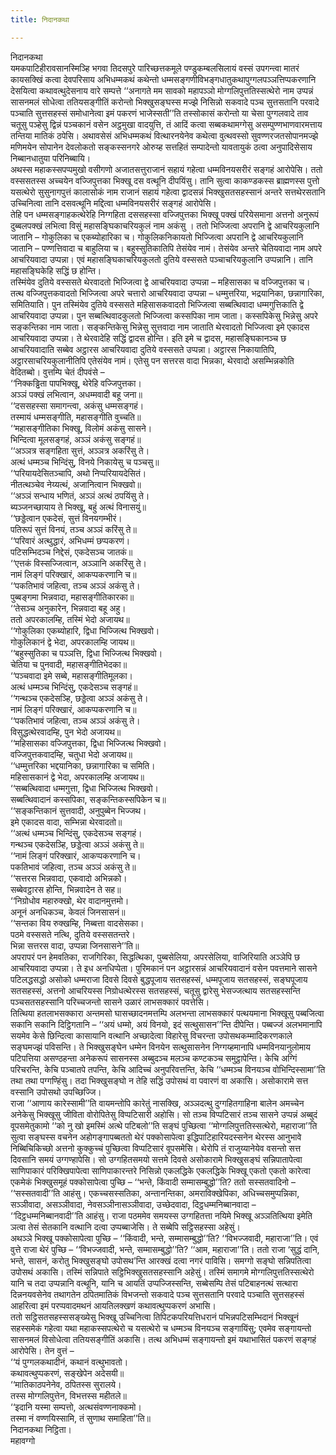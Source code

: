 ```yaml
---
title: निदानकथा

---
```

निदानकथा  
यमकपाटिहीरावसानस्मिञ्हि भगवा तिदसपुरे पारिच्छत्तकमूले पण्डुकम्बलसिलायं वस्सं उपगन्त्वा मातरं कायसक्खिं कत्वा देवपरिसाय अभिधम्मकथं कथेन्तो धम्मसङ्गणीविभङ्गधातुकथापुग्गलपञ्ञत्तिप्पकरणानि देसयित्वा कथावत्थुदेसनाय वारे सम्पत्ते ‘‘अनागते मम सावको महापञ्ञो मोग्गलिपुत्ततिस्सत्थेरो नाम उप्पन्नं सासनमलं सोधेत्वा ततियसङ्गीतिं करोन्तो भिक्खुसङ्घस्स मज्झे निसिन्नो सकवादे पञ्च सुत्तसतानि परवादे पञ्चाति सुत्तसहस्सं समोधानेत्वा इमं पकरणं भाजेस्सती’’ति तस्सोकासं करोन्तो या चेसा पुग्गलवादे ताव चतूसु पञ्हेसु द्विन्नं पञ्चकानं वसेन अट्ठमुखा वादयुत्ति, तं आदिं कत्वा सब्बकथामग्गेसु असम्पुण्णभाणवारमत्ताय तन्तिया मातिकं ठपेसि। अथावसेसं अभिधम्मकथं वित्थारनयेनेव कथेत्वा वुत्थवस्सो सुवण्णरजतसोपानमज्झे मणिमयेन सोपानेन देवलोकतो सङ्कस्सनगरे ओरुय्ह सत्तहितं सम्पादेन्तो यावतायुकं ठत्वा अनुपादिसेसाय निब्बानधातुया परिनिब्बायि।  
अथस्स महाकस्सपप्पमुखो वसीगणो अजातसत्तुराजानं सहायं गहेत्वा धम्मविनयसरीरं सङ्गहं आरोपेसि। ततो वस्ससतस्स अच्चयेन वज्जिपुत्तका भिक्खू दस वत्थूनि दीपयिंसु। तानि सुत्वा काकण्डकस्स ब्राह्मणस्स पुत्तो यसत्थेरो सुसुनागपुत्तं कालासोकं नाम राजानं सहायं गहेत्वा द्वादसन्नं भिक्खुसतसहस्सानं अन्तरे सत्तथेरसतानि उच्चिनित्वा तानि दसवत्थूनि मद्दित्वा धम्मविनयसरीरं सङ्गहं आरोपेसि।  
तेहि पन धम्मसङ्गाहकत्थेरेहि निग्गहिता दससहस्सा वज्जिपुत्तका भिक्खू पक्खं परियेसमाना अत्तनो अनुरूपं दुब्बलपक्खं लभित्वा विसुं महासङ्घिकाचरियकुलं नाम अकंसु । ततो भिज्जित्वा अपरानि द्वे आचरियकुलानि जातानि – गोकुलिका च एकब्योहारिका च। गोकुलिकनिकायतो भिज्जित्वा अपरानि द्वे आचरियकुलानि जातानि – पण्णत्तिवादा च बाहुलिया च। बहुस्सुतिकातिपि तेसंयेव नामं। तेसंयेव अन्तरे चेतियवादा नाम अपरे आचरियवादा उप्पन्ना। एवं महासङ्घिकाचरियकुलतो दुतिये वस्ससते पञ्चाचरियकुलानि उप्पन्नानि। तानि महासङ्घिकेहि सद्धिं छ होन्ति।  
तस्मिंयेव दुतिये वस्ससते थेरवादतो भिज्जित्वा द्वे आचरियवादा उप्पन्ना – महिसासका च वज्जिपुत्तका च। तत्थ वज्जिपुत्तकवादतो भिज्जित्वा अपरे चत्तारो आचरियवादा उप्पन्ना – धम्मुत्तरिया, भद्रयानिका, छन्नागारिका, समितियाति। पुन तस्मिंयेव दुतिये वस्ससते महिसासकवादतो भिज्जित्वा सब्बत्थिवादा धम्मगुत्तिकाति द्वे आचरियवादा उप्पन्ना। पुन सब्बत्थिवादकुलतो भिज्जित्वा कस्सपिका नाम जाता। कस्सपिकेसु भिन्नेसु अपरे सङ्कन्तिका नाम जाता। सङ्कन्तिकेसु भिन्नेसु सुत्तवादा नाम जाताति थेरवादतो भिज्जित्वा इमे एकादस आचरियवादा उप्पन्ना। ते थेरवादेहि सद्धिं द्वादस होन्ति। इति इमे च द्वादस, महासङ्घिकानञ्च छ आचरियवादाति सब्बेव अट्ठारस आचरियवादा दुतिये वस्ससते उप्पन्ना। अट्ठारस निकायातिपि, अट्ठारसाचरियकुलानीतिपि एतेसंयेव नामं। एतेसु पन सत्तरस वादा भिन्नका, थेरवादो असम्भिन्नकोति वेदितब्बो। वुत्तम्पि चेतं दीपवंसे –  
‘‘निक्कड्ढिता पापभिक्खू, थेरेहि वज्जिपुत्तका।  
अञ्ञं पक्खं लभित्वान, अधम्मवादी बहू जना॥  
‘‘दससहस्सा समागन्त्वा, अकंसु धम्मसङ्गहं।  
तस्मायं धम्मसङ्गीति, महासङ्गीति वुच्चति॥  
‘‘महासङ्गीतिका भिक्खू, विलोमं अकंसु सासने।  
भिन्दित्वा मूलसङ्गहं, अञ्ञं अकंसु सङ्गहं॥  
‘‘अञ्ञत्र सङ्गहिता सुत्तं, अञ्ञत्र अकरिंसु ते।  
अत्थं धम्मञ्च भिन्दिंसु, विनये निकायेसु च पञ्चसु॥  
‘‘परियायदेसितञ्चापि, अथो निप्परियायदेसितं।  
नीतत्थञ्चेव नेय्यत्थं, अजानित्वान भिक्खवो॥  
‘‘अञ्ञं सन्धाय भणितं, अञ्ञं अत्थं ठपयिंसु ते।  
ब्यञ्जनच्छायाय ते भिक्खू, बहुं अत्थं विनासयुं॥  
‘‘छड्डेत्वान एकदेसं, सुत्तं विनयगम्भीरं।  
पतिरूपं सुत्तं विनयं, तञ्च अञ्ञं करिंसु ते॥  
‘‘परिवारं अत्थुद्धारं, अभिधम्मं छप्पकरणं।  
पटिसम्भिदञ्च निद्देसं, एकदेसञ्च जातकं॥  
‘‘एत्तकं विस्सज्जित्वान, अञ्ञानि अकरिंसु ते।  
नामं लिङ्गं परिक्खारं, आकप्पकरणानि च॥  
‘‘पकतिभावं जहित्वा, तञ्च अञ्ञं अकंसु ते।  
पुब्बङ्गमा भिन्नवादा, महासङ्गीतिकारका॥  
‘‘तेसञ्च अनुकारेन, भिन्नवादा बहू अहु।  
ततो अपरकालम्हि, तस्मिं भेदो अजायथ॥  
‘‘गोकुलिका एकब्योहारि, द्विधा भिज्जित्थ भिक्खवो।  
गोकुलिकानं द्वे भेदा, अपरकालम्हि जायथ॥  
‘‘बहुस्सुतिका च पञ्ञत्ति, द्विधा भिज्जित्थ भिक्खवो।  
चेतिया च पुनवादी, महासङ्गीतिभेदका॥  
‘‘पञ्चवादा इमे सब्बे, महासङ्गीतिमूलका।  
अत्थं धम्मञ्च भिन्दिंसु, एकदेसञ्च सङ्गहं॥  
‘‘गन्थञ्च एकदेसञ्हि, छड्डेत्वा अञ्ञं अकंसु ते।  
नामं लिङ्गं परिक्खारं, आकप्पकरणानि च॥  
‘‘पकतिभावं जहित्वा, तञ्च अञ्ञं अकंसु ते।  
विसुद्धत्थेरवादम्हि, पुन भेदो अजायथ॥  
‘‘महिसासका वज्जिपुत्तका, द्विधा भिज्जित्थ भिक्खवो।  
वज्जिपुत्तकवादम्हि, चतुधा भेदो अजायथ॥  
‘‘धम्मुत्तरिका भद्दयानिका, छन्नागारिका च समिति।  
महिसासकानं द्वे भेदा, अपरकालम्हि अजायथ॥  
‘‘सब्बत्थिवादा धम्मगुत्ता, द्विधा भिज्जित्थ भिक्खवो।  
सब्बत्थिवादानं कस्सपिका, सङ्कन्तिकस्सपिकेन च॥  
‘‘सङ्कन्तिकानं सुत्तवादी, अनुपुब्बेन भिज्जथ।  
इमे एकादस वादा, सम्भिन्ना थेरवादतो॥  
‘‘अत्थं धम्मञ्च भिन्दिंसु, एकदेसञ्च सङ्गहं।  
गन्थञ्च एकदेसञ्हि, छड्डेत्वा अञ्ञं अकंसु ते॥  
‘‘नामं लिङ्गं परिक्खारं, आकप्पकरणानि च।  
पकतिभावं जहित्वा, तञ्च अञ्ञं अकंसु ते॥  
‘‘सत्तरस भिन्नवादा, एकवादो अभिन्नको।  
सब्बेवट्ठारस होन्ति, भिन्नवादेन ते सह॥  
‘‘निग्रोधोव महारुक्खो, थेर वादानमुत्तमो।  
अनूनं अनधिकञ्च, केवलं जिनसासनं॥  
‘‘सन्तका विय रुक्खम्हि, निब्बत्ता वादसेसका।  
पठमे वस्ससते नत्थि, दुतिये वस्ससतन्तरे।  
भिन्ना सत्तरस वादा, उप्पन्ना जिनसासने’’ति॥  
अपरापरं पन हेमवतिका, राजगिरिका, सिद्धत्थिका, पुब्बसेलिया, अपरसेलिया, वाजिरियाति अञ्ञेपि छ आचरियवादा उप्पन्ना। ते इध अनधिप्पेता। पुरिमकानं पन अट्ठारसन्नं आचरियवादानं वसेन पवत्तमाने सासने पटिलद्धसद्धो असोको धम्मराजा दिवसे दिवसे बुद्धपूजाय सतसहस्सं, धम्मपूजाय सतसहस्सं, सङ्घपूजाय सतसहस्सं, अत्तनो आचरियस्स निग्रोधत्थेरस्स सतसहस्सं, चतूसु द्वारेसु भेसज्जत्थाय सतसहस्सन्ति पञ्चसतसहस्सानि परिच्चजन्तो सासने उळारं लाभसक्कारं पवत्तेसि।  
तित्थिया हतलाभसक्कारा अन्तमसो घासच्छादनमत्तम्पि अलभन्ता लाभसक्कारं पत्थयमाना भिक्खूसु पब्बजित्वा सकानि सकानि दिट्ठिगतानि – ‘‘अयं धम्मो, अयं विनयो, इदं सत्थुसासन’’न्ति दीपेन्ति। पब्बज्जं अलभमानापि सयमेव केसे छिन्दित्वा कासायानि वत्थानि अच्छादेत्वा विहारेसु विचरन्ता उपोसथकम्मादिकरणकाले सङ्घमज्झं पविसन्ति। ते भिक्खुसङ्घेन धम्मेन विनयेन सत्थुसासनेन निग्गय्हमानापि धम्मविनयानुलोमाय पटिपत्तिया असण्ठहन्ता अनेकरूपं सासनस्स अब्बुदञ्च मलञ्च कण्टकञ्च समुट्ठापेन्ति। केचि अग्गिं परिचरन्ति, केचि पञ्चातपे तपन्ति, केचि आदिच्चं अनुपरिवत्तन्ति, केचि ‘‘धम्मञ्च विनयञ्च वोभिन्दिस्सामा’’ति तथा तथा पग्गण्हिंसु। तदा भिक्खुसङ्घो न तेहि सद्धिं उपोसथं वा पवारणं वा अकासि। असोकारामे सत्त वस्सानि उपोसथो उपच्छिज्जि।  
राजा ‘‘आणाय कारेस्सामी’’ति वायमन्तोपि कारेतुं नासक्खि, अञ्ञदत्थु दुग्गहितगाहिना बालेन अमच्चेन अनेकेसु भिक्खूसु जीविता वोरोपितेसु विप्पटिसारी अहोसि। सो तञ्च विप्पटिसारं तञ्च सासने उप्पन्नं अब्बुदं वूपसमेतुकामो ‘‘को नु खो इमस्मिं अत्थे पटिबलो’’ति सङ्घं पुच्छित्वा ‘‘मोग्गलिपुत्ततिस्सत्थेरो, महाराजा’’ति सुत्वा सङ्घस्स वचनेन अहोगङ्गापब्बततो थेरं पक्कोसापेत्वा इद्धिपाटिहारियदस्सनेन थेरस्स आनुभावे निब्बिचिकिच्छो अत्तनो कुक्कुच्चं पुच्छित्वा विप्पटिसारं वूपसमेसि। थेरोपि तं राजुय्यानेयेव वसन्तो सत्त दिवसानि समयं उग्गण्हापेसि। सो उग्गहितसमयो सत्तमे दिवसे असोकारामे भिक्खुसङ्घं सन्निपातापेत्वा साणिपाकारं परिक्खिपापेत्वा साणिपाकारन्तरे निसिन्नो एकलद्धिके एकलद्धिके भिक्खू एकतो एकतो कारेत्वा एकमेकं भिक्खुसमूहं पक्कोसापेत्वा पुच्छि – ‘‘भन्ते, किंवादी सम्मासम्बुद्धो’’ति? ततो सस्सतवादिनो – ‘‘सस्सतवादी’’ति आहंसु। एकच्चसस्सतिका, अन्तानन्तिका, अमराविक्खेपिका, अधिच्चसमुप्पन्निका, सञ्ञीवादा, असञ्ञीवादा, नेवसञ्ञीनासञ्ञीवादा, उच्छेदवादा, दिट्ठधम्मनिब्बानवादा – ‘‘दिट्ठधम्मनिब्बानवादी’’ति आहंसु। राजा पठममेव समयस्स उग्गहितत्ता नयिमे भिक्खू अञ्ञतित्थिया इमेति ञत्वा तेसं सेतकानि वत्थानि दत्वा उप्पब्बाजेसि। ते सब्बेपि सट्ठिसहस्सा अहेसुं।  
अथञ्ञे भिक्खू पक्कोसापेत्वा पुच्छि – ‘‘किंवादी, भन्ते, सम्मासम्बुद्धो’’ति? ‘‘विभज्जवादी, महाराजा’’ति। एवं वुत्ते राजा थेरं पुच्छि – ‘‘विभज्जवादी, भन्ते, सम्मासम्बुद्धो’’ति? ‘‘आम, महाराजा’’ति। ततो राजा ‘सुद्धं दानि, भन्ते, सासनं, करोतु भिक्खुसङ्घो उपोसथ’न्ति आरक्खं दत्वा नगरं पाविसि। समग्गो सङ्घो सन्निपतित्वा उपोसथं अकासि। तस्मिं सन्निपाते सट्ठिभिक्खुसतसहस्सानि अहेसुं। तस्मिं समागमे मोग्गलिपुत्ततिस्सत्थेरो यानि च तदा उप्पन्नानि वत्थूनि, यानि च आयतिं उप्पज्जिस्सन्ति, सब्बेसम्पि तेसं पटिबाहनत्थं सत्थारा दिन्ननयवसेनेव तथागतेन ठपितमातिकं विभजन्तो सकवादे पञ्च सुत्तसतानि परवादे पञ्चाति सुत्तसहस्सं आहरित्वा इमं परप्पवादमथनं आयतिलक्खणं कथावत्थुप्पकरणं अभासि।  
ततो सट्ठिसतसहस्ससङ्ख्येसु भिक्खू उच्चिनित्वा तिपिटकपरियत्तिधरानं पभिन्नपटिसम्भिदानं भिक्खूनं सहस्समेकं गहेत्वा यथा महाकस्सपत्थेरो च यसत्थेरो च धम्मञ्च विनयञ्च सङ्गायिंसु; एवमेव सङ्गायन्तो सासनमलं विसोधेत्वा ततियसङ्गीतिं अकासि। तत्थ अभिधम्मं सङ्गायन्तो इमं यथाभासितं पकरणं सङ्गहं आरोपेसि। तेन वुत्तं –  
‘‘यं पुग्गलकथादीनं, कथानं वत्थुभावतो।  
कथावत्थुप्पकरणं, सङ्खेपेन अदेसयी॥  
‘‘मातिकाठपनेनेव, ठपितस्स सुरालये।  
तस्स मोग्गलिपुत्तेन, विभत्तस्स महीतले॥  
‘‘इदानि यस्मा सम्पत्तो, अत्थसंवण्णनाक्कमो।  
तस्मा नं वण्णयिस्सामि, तं सुणाथ समाहिता’’ति॥  
निदानकथा निट्ठिता।  
महावग्गो  